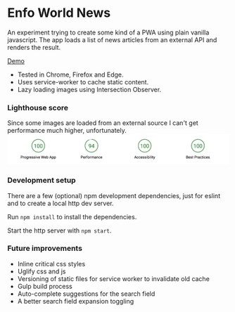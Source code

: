 # Enfo World News
An experiment trying to create some kind of a PWA using plain vanilla javascript. The app loads a list of news articles
from an external API and renders the result.

[Demo](https://enfo-world-news.firebaseapp.com/)

* Tested in Chrome, Firefox and Edge.
* Uses service-worker to cache static content.
* Lazy loading images using Intersection Observer.

### Lighthouse score
Since some images are loaded from an external source I can't get performance much higher, unfortunately.  
[![Light house score 100, 94, 100, 100](lighthouse_score.png "Light house score 100, 94, 100, 100")](https://googlechrome.github.io/lighthouse/viewer/?gist=8c9318bbbbaae88bf34040b23b631bdd)

### Development setup
There are a few (optional) npm development dependencies, just for eslint and to create a local http dev server. 

Run `npm install` to install the dependencies.

Start the http server with `npm start`.

### Future improvements
* Inline critical css styles
* Uglify css and js
* Versioning of static files for service worker to invalidate old cache
* Gulp build process
* Auto-complete suggestions for the search field
* A better search field expansion toggling
